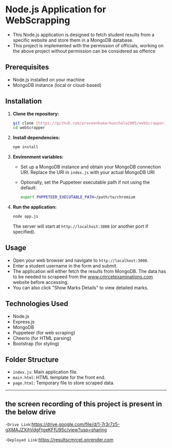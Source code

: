 # Node.js Application for WebScrapping

- This Node.js application is designed to fetch student results from a specific website and store them in a MongoDB database.
- This project is implemented with the permission of officials, working on the above project without permission can be considered as offence

## Prerequisites

- Node.js installed on your machine
- MongoDB instance (local or cloud-based)

## Installation

1. **Clone the repository:**
   ```bash
   git clone [https://github.com/praveenkumarkunchala2005/webScrapper.git]()
   cd webScrapper
   ```

2. **Install dependencies:**
   ```bash
   npm install
   ```

3. **Environment variables:**
   - Set up a MongoDB instance and obtain your MongoDB connection URI. Replace the URI in `index.js` with your actual MongoDB URI

   - Optionally, set the Puppeteer executable path if not using the default:
     ```bash
     export PUPPETEER_EXECUTABLE_PATH=/path/to/chromium
     ```

4. **Run the application:**
   ```bash
   node app.js
   ```

   The server will start at `http://localhost:3000` (or another port if specified).

## Usage

- Open your web browser and navigate to `http://localhost:3000`.
- Enter a student username in the form and submit.
- The application will either fetch the results from MongoDB. The data has to be needed to scrapeed from the www.cmrcetexaminations.com website before accessing.
- You can also click "Show Marks Details" to view detailed marks.

## Technologies Used

- Node.js
- Express.js
- MongoDB
- Puppeteer (for web scraping)
- Cheerio (for HTML parsing)
- Bootstrap (for styling)

## Folder Structure

- `index.js`: Main application file.
- `main.html`: HTML template for the front end.
- `page.html`: Temporary file to store scraped data.

---

## the screen recording of this project is present in the below drive

-`Drive Link`:https://drive.google.com/file/d/1-7r3r7z5-gXMAJZXihVdgFtgeKFfU95c/view?usp=sharing

-`Deployed Link`:https://resultscmrcet.onrender.com
